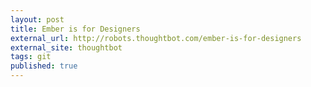 ```yaml
---
layout: post
title: Ember is for Designers
external_url: http://robots.thoughtbot.com/ember-is-for-designers
external_site: thoughtbot
tags: git
published: true
---
```

